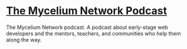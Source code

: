 # [The Mycelium Network Podcast](https://schalkneethling.substack.com/s/the-mycelium-network-podcast)

The Mycelium Network podcast. A podcast about early-stage web developers and the mentors, teachers, and communities who help them along the way.
